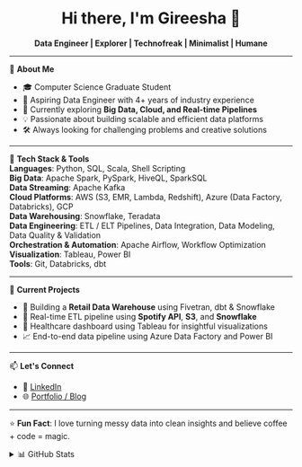 <h1 align="center">Hi there, I'm Gireesha 👋</h1>

<p align="center">
  <b>Data Engineer | Explorer | Technofreak | Minimalist | Humane</b>
</p>

---

🎯 **About Me**  
- 🎓 Computer Science Graduate Student  
- 🚀 Aspiring Data Engineer with 4+ years of industry experience  
- 📍 Currently exploring **Big Data, Cloud, and Real-time Pipelines**  
- 💡 Passionate about building scalable and efficient data platforms  
- 🛠️ Always looking for challenging problems and creative solutions

---

🧰 **Tech Stack & Tools**  
**Languages**: Python, SQL, Scala, Shell Scripting  
**Big Data**: Apache Spark, PySpark, HiveQL, SparkSQL  
**Data Streaming**: Apache Kafka  
**Cloud Platforms**: AWS (S3, EMR, Lambda, Redshift), Azure (Data Factory, Databricks), GCP  
**Data Warehousing**: Snowflake, Teradata  
**Data Engineering**: ETL / ELT Pipelines, Data Integration, Data Modeling, Data Quality & Validation  
**Orchestration & Automation**: Apache Airflow, Workflow Optimization  
**Visualization**: Tableau, Power BI  
**Tools**: Git, Databricks, dbt

---

📌 **Current Projects**  
- 🛒 Building a **Retail Data Warehouse** using Fivetran, dbt & Snowflake  
- 🎵 Real-time ETL pipeline using **Spotify API**, **S3**, and **Snowflake**  
- 💊 Healthcare dashboard using Tableau for insightful visualizations  
- 📈 End-to-end data pipeline using Azure Data Factory and Power BI

---

📫 **Let's Connect**  
- 💼 [LinkedIn](https://www.linkedin.com/in/saigireesha/)  
- 🌐 [Portfolio / Blog](https://gandhamunenis1.github.io/Gireesha-Portfolio/)  
---

⭐️ **Fun Fact**: I love turning messy data into clean insights and believe coffee + code = magic.

<!-- Optional GitHub stats section -->
<details>
<summary>📊 GitHub Stats</summary>

![Gireesha's GitHub Stats](https://github-readme-stats.vercel.app/api?username=saigireesha93&show_icons=true&theme=radical)
![Top Langs](https://github-readme-stats.vercel.app/api/top-langs/?username=saigireesha93&layout=compact&theme=radical)

</details>

